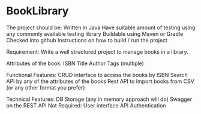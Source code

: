 # BookLibrary

The project should be:
Written in Java
Have suitable amount of testing using any commonly available testing library
Buildable using Maven or Gradle
Checked into github
Instructions on how to build / run the project
 
Requirement: Write a well structured project to manage books in a library.
 
Attributes of the book:
ISBN
Title
Author
Tags (multiple)
 
 
Functional Features:
CRUD interface to access the books by ISBN
Search API by any of the attributes of the books
Rest API to Import books from CSV (or any other format you prefer)
 
Technical Features:
DB Storage (any in memory approach will do)
Swagger on the REST API
Not Required:
User interface
API Authentication
